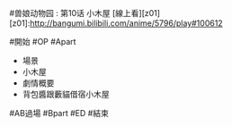 #兽娘动物园 : 第10话 小木屋
[線上看][z01]
[z01]:http://bangumi.bilibili.com/anime/5796/play#100612

#開始
#OP
#Apart
* 場景
 * 小木屋
* 劇情概要
 * 背包醬跟藪貓借宿小木屋


#AB過場
#Bpart
#ED
#結束


